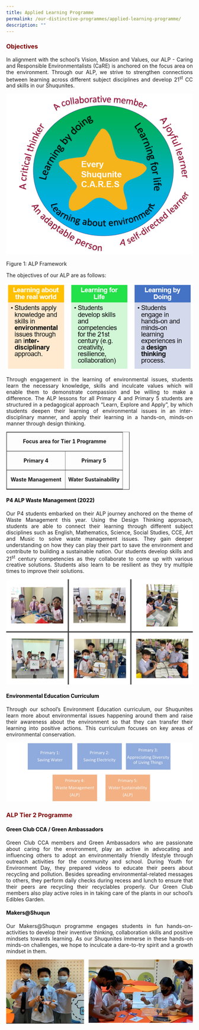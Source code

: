 ```yaml
---
title: Applied Learning Programme
permalink: /our-distinctive-programmes/applied-learning-programme/
description: ""
---
```

<h3 style="text-align: justify;"><strong><span style="color: #800000;">Objectives</span></strong></h3>

<p style="text-align: justify;">In alignment with the school&rsquo;s Vision, Mission and Values, our ALP - Caring and Responsible Environmentalists (CaRE) is anchored on the focus area on the environment. Through our ALP, we strive to strengthen connections between learning across different subject disciplines and develop 21<sup>st</sup> CC and skills in our Shuqunites.</p>

![](/images/ALP001.png)
<p style="text-align: justify;">Figure 1: ALP Framework</p>
<p style="text-align: justify;">The objectives of our ALP are as follows:</p>

![](/images/ALP002.png)
<p style="text-align: justify;">Through engagement in the learning of environmental issues, students learn the necessary knowledge, skills and inculcate values which will enable them to demonstrate compassion and be willing to make a difference. The ALP lessons for all Primary 4 and Primary 5 students are structured in a pedagogical approach &ldquo;Learn, Explore and Apply&rdquo;, by which students deepen their learning of environmental issues in an inter-disciplinary manner, and apply their learning in a hands-on, minds-on manner through design thinking.</p>
<table style="width: 66%;" border="1" width="66%">
<tbody>
<tr>
<td style="width: 99%; text-align: center;" colspan="2" width="100%">
<p style="text-align: center;"><strong>Focus area for Tier 1 Programme</strong></p>
</td>
</tr>
<tr>
<td style="width: 49.9355%; text-align: center;" width="48%">
<p><strong>Primary 4</strong></p>
</td>
<td style="width: 49.0645%; text-align: center;" width="51%">
<p><strong>Primary 5</strong></p>
</td>
</tr>
<tr>
<td style="width: 49.9355%; text-align: center;" width="48%">
<p><strong>Waste Management</strong></p>
</td>
<td style="width: 49.0645%; text-align: center;" width="51%">
<p><strong>Water Sustainability</strong></p>
</td>
</tr>
</tbody>
</table>
<h4 style="text-align: justify;"><span style="color: #000000;"><strong>P4 ALP Waste Management (2022)</strong></span></h4>
<p style="text-align: justify;">Our P4 students embarked on their ALP journey anchored on the theme of Waste Management this year. Using the Design Thinking approach, students are able to connect their learning through different subject disciplines such as English, Mathematics, Science, Social Studies, CCE, Art and Music to solve waste management issues. They gain deeper understanding on how they can play their part to save the environment and contribute to building a sustainable nation. Our students develop skills and 21<sup>st</sup> century competencies as they collaborate to come up with various creative solutions. Students also learn to be resilient as they try multiple times to improve their solutions.</p>

![](/images/ALP003.jpg)
<h4 style="text-align: justify;"><span style="color: #000000;"><strong>Environmental Education Curriculum</strong></span></h4>
<p style="text-align: justify;">Through our school&rsquo;s Environment Education curriculum, our Shuqunites learn more about environmental issues happening around them and raise their awareness about the environment so that they can transfer their learning into positive actions. This curriculum focuses on key areas of environmental conservation.</p>

![](/images/ALP004.jpg)
<h3 style="text-align: justify;"><strong><span style="color: #800000;">ALP Tier 2 Programme</span></strong></h3>
<h4 style="text-align: justify;"><span style="color: #000000;"><strong>Green Club CCA / Green Ambassadors</strong></span></h4>
<p style="text-align: justify;">Green Club CCA members and Green Ambassadors who are passionate about caring for the environment, play an active in advocating and influencing others to adopt an environmentally friendly lifestyle through outreach activities for the community and school. During Youth for Environment Day, they prepared videos to educate their peers about recycling and pollution. Besides spreading environmental-related messages to others, they perform daily checks during recess and lunch to ensure that their peers are recycling their recyclables properly. Our Green Club members also play active roles in in taking care of the plants in our school&rsquo;s Edibles Garden.</p>
<h4 style="text-align: justify;"><span style="color: #000000;"><strong>Makers@Shuqun</strong></span></h4>
<p style="text-align: justify;">Our Makers@Shuqun programme engages students in fun hands-on-activities to develop their inventive thinking, collaboration skills and positive mindsets towards learning. As our Shuqunites immerse in these hands-on minds-on challenges, we hope to inculcate a dare-to-try spirit and a growth mindset in them.</p>

![](/images/ALP005.jpg)